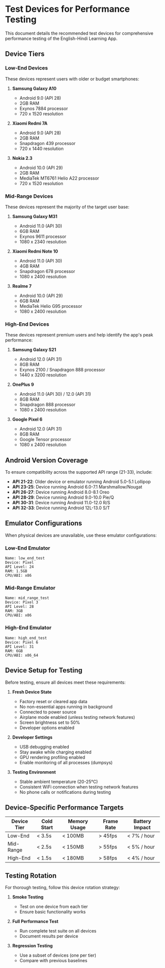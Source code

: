 # Test Devices for Performance Testing

This document details the recommended test devices for comprehensive performance testing of the English-Hindi Learning App.

## Device Tiers

### Low-End Devices
These devices represent users with older or budget smartphones:

1. **Samsung Galaxy A10**
   - Android 9.0 (API 28)
   - 2GB RAM
   - Exynos 7884 processor
   - 720 x 1520 resolution

2. **Xiaomi Redmi 7A**
   - Android 9.0 (API 28)
   - 2GB RAM
   - Snapdragon 439 processor
   - 720 x 1440 resolution

3. **Nokia 2.3**
   - Android 10.0 (API 29)
   - 2GB RAM
   - MediaTek MT6761 Helio A22 processor
   - 720 x 1520 resolution

### Mid-Range Devices
These devices represent the majority of the target user base:

1. **Samsung Galaxy M31**
   - Android 11.0 (API 30)
   - 6GB RAM
   - Exynos 9611 processor
   - 1080 x 2340 resolution

2. **Xiaomi Redmi Note 10**
   - Android 11.0 (API 30)
   - 4GB RAM
   - Snapdragon 678 processor
   - 1080 x 2400 resolution

3. **Realme 7**
   - Android 10.0 (API 29)
   - 6GB RAM
   - MediaTek Helio G95 processor
   - 1080 x 2400 resolution

### High-End Devices
These devices represent premium users and help identify the app's peak performance:

1. **Samsung Galaxy S21**
   - Android 12.0 (API 31)
   - 8GB RAM
   - Exynos 2100 / Snapdragon 888 processor
   - 1440 x 3200 resolution

2. **OnePlus 9**
   - Android 11.0 (API 30) / 12.0 (API 31)
   - 8GB RAM
   - Snapdragon 888 processor
   - 1080 x 2400 resolution

3. **Google Pixel 6**
   - Android 12.0 (API 31)
   - 8GB RAM
   - Google Tensor processor
   - 1080 x 2400 resolution

## Android Version Coverage

To ensure compatibility across the supported API range (21-33), include:

- **API 21-22**: Older device or emulator running Android 5.0-5.1 Lollipop
- **API 23-25**: Device running Android 6.0-7.1 Marshmallow/Nougat
- **API 26-27**: Device running Android 8.0-8.1 Oreo
- **API 28-29**: Device running Android 9.0-10.0 Pie/Q
- **API 30-31**: Device running Android 11.0-12.0 R/S
- **API 32-33**: Device running Android 12L-13.0 S/T

## Emulator Configurations

When physical devices are unavailable, use these emulator configurations:

### Low-End Emulator
```
Name: low_end_test
Device: Pixel
API Level: 24
RAM: 1.5GB
CPU/ABI: x86
```

### Mid-Range Emulator
```
Name: mid_range_test
Device: Pixel 3
API Level: 28
RAM: 3GB
CPU/ABI: x86
```

### High-End Emulator
```
Name: high_end_test
Device: Pixel 6
API Level: 31
RAM: 6GB
CPU/ABI: x86_64
```

## Device Setup for Testing

Before testing, ensure all devices meet these requirements:

1. **Fresh Device State**
   - Factory reset or cleared app data
   - No non-essential apps running in background
   - Connected to power source
   - Airplane mode enabled (unless testing network features)
   - Screen brightness set to 50%
   - Developer options enabled

2. **Developer Settings**
   - USB debugging enabled
   - Stay awake while charging enabled
   - GPU rendering profiling enabled
   - Enable monitoring of all processes (dumpsys)

3. **Testing Environment**
   - Stable ambient temperature (20-25°C)
   - Consistent WiFi connection when testing network features
   - No phone calls or notifications during testing

## Device-Specific Performance Targets

| Device Tier | Cold Start | Memory Usage | Frame Rate | Battery Impact |
|-------------|------------|--------------|------------|----------------|
| Low-End     | < 3.5s     | < 100MB      | > 45fps    | < 7% / hour    |
| Mid-Range   | < 2.5s     | < 150MB      | > 55fps    | < 5% / hour    |
| High-End    | < 1.5s     | < 180MB      | > 58fps    | < 4% / hour    |

## Testing Rotation

For thorough testing, follow this device rotation strategy:

1. **Smoke Testing**
   - Test on one device from each tier
   - Ensure basic functionality works

2. **Full Performance Test**
   - Run complete test suite on all devices 
   - Document results per device

3. **Regression Testing**
   - Use a subset of devices (one per tier)
   - Compare with previous baselines